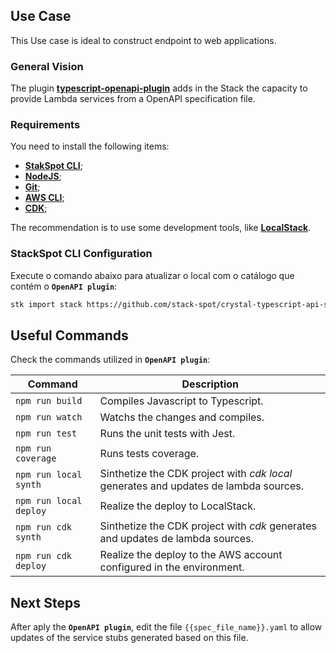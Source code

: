 ## **Use Case**
This Use case is ideal to construct endpoint to web applications.

### **General Vision**
The plugin [**typescript-openapi-plugin**](https://github.com/stack-spot/app-typescript-openapi-plugin) adds in the Stack the capacity to provide Lambda services from a OpenAPI specification file. 

### **Requirements**
You need to install the following items:
- [**StakSpot CLI**](https://docs.stackspot.com/v3.0.0/os-cli/installation/);
- [**NodeJS**](https://nodejs.org/en/);
- [**Git**](https://git-scm.com/);
- [**AWS CLI**](https://docs.aws.amazon.com/cli/latest/userguide/cli-chap-getting-started.html);
- [**CDK**](https://docs.aws.amazon.com/cdk/v2/guide/getting_started.html);

The recommendation is to use some development tools, like [**LocalStack**](https://github.com/localstack/localstack). 

### **StackSpot CLI Configuration**
Execute o comando abaixo para atualizar o local com o catálogo que contém o **`OpenAPI plugin`**:
```bash
stk import stack https://github.com/stack-spot/crystal-typescript-api-stack
```

## **Useful Commands**
Check the commands utilized in **`OpenAPI plugin`**:  

Command | Description
--------- | ------
`npm run build` | Compiles Javascript to Typescript.
`npm run watch` | Watchs the changes and compiles.
`npm run test` | Runs the unit tests with Jest.
`npm run coverage` | Runs tests coverage.
`npm run local synth` | Sinthetize the CDK project with _cdk local_ generates and updates de lambda sources.
`npm run local deploy` | Realize the deploy to LocalStack.
`npm run cdk synth` | Sinthetize the CDK project with _cdk_ generates and updates de lambda sources.
`npm run cdk deploy` | Realize the deploy to the AWS account configured in the environment.

## **Next Steps**
After aply the **`OpenAPI plugin`**, edit the file `{{spec_file_name}}.yaml` to allow updates of the service stubs generated based on this file.
